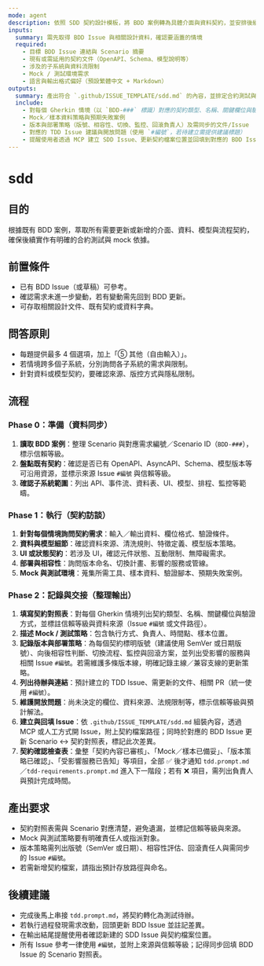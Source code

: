 ```yaml
---
mode: agent
description: 依照 SDD 契約設計模板，將 BDD 案例轉為具體介面與資料契約，並安排後續合約測試
inputs:
  summary: 需先取得 BDD Issue 與相關設計資料，確認要涵蓋的情境
  required:
    - 目標 BDD Issue 連結與 Scenario 摘要
    - 現有或需延用的契約文件（OpenAPI、Schema、模型說明等）
    - 涉及的子系統與資料流限制
    - Mock / 測試環境需求
    - 語言與輸出格式偏好（預設繁體中文 + Markdown）
outputs:
  summary: 產出符合 `.github/ISSUE_TEMPLATE/sdd.md` 的內容，並排定合約測試與 mock 待辦
  include:
    - 對每個 Gherkin 情境（以 `BDD-###` 標識）對應的契約類型、名稱、關鍵欄位與驗證方式（每列需標示信賴等級與資料來源 `#編號`）
    - Mock／樣本資料策略與預期失敗案例
    - 版本與部署策略（版號、相容性、切換、監控、回滾負責人）及需同步的文件/Issue
    - 對應的 TDD Issue 建議與開放問題（使用 `#編號`，若待建立需提供建議標題）
    - 提醒使用者透過 MCP 建立 SDD Issue、更新契約檔案位置並回填到對應的 BDD Issue（Scenario 對照表）
---
```


# sdd

## 目的

根據既有 BDD 案例，萃取所有需要更新或新增的介面、資料、模型與流程契約，確保後續實作有明確的合約測試與 mock 依據。

## 前置條件

- 已有 BDD Issue（或草稿）可參考。
- 確認需求未進一步變動，若有變動需先回到 BDD 更新。
- 可存取相關設計文件、既有契約或資料字典。

## 問答原則

- 每題提供最多 4 個選項，加上「⑤ 其他（自由輸入）」。
- 若情境跨多個子系統，分別詢問各子系統的需求與限制。
- 針對資料或模型契約，要確認來源、版控方式與隱私限制。

## 流程

### Phase 0：準備（資料同步）
1. **讀取 BDD 案例**：整理 Scenario 與對應需求編號／Scenario ID（`BDD-###`），標示信賴等級。
2. **盤點既有契約**：確認是否已有 OpenAPI、AsyncAPI、Schema、模型版本等可沿用資源，並標示來源 Issue `#編號` 與信賴等級。
3. **確認子系統範圍**：列出 API、事件流、資料表、UI、模型、排程、監控等範疇。

### Phase 1：執行（契約訪談）
1. **針對每個情境詢問契約需求**：輸入／輸出資料、欄位格式、驗證條件。
2. **資料與模型細節**：確認資料來源、清洗規則、特徵定義、模型版本策略。
3. **UI 或狀態契約**：若涉及 UI，確認元件狀態、互動限制、無障礙需求。
4. **部署與相容性**：詢問版本命名、切換計畫、影響的服務或管線。
5. **Mock 與測試環境**：蒐集所需工具、樣本資料、驗證腳本、預期失敗案例。

### Phase 2：記錄與交接（整理輸出）
1. **填寫契約對照表**：對每個 Gherkin 情境列出契約類型、名稱、關鍵欄位與驗證方式，並標註信賴等級與資料來源（Issue `#編號` 或文件路徑）。
2. **描述 Mock / 測試策略**：包含執行方式、負責人、時間點、樣本位置。
3. **記錄版本與部署策略**：為每個契約標明版號（建議使用 SemVer 或日期版號）、向後相容性判斷、切換流程、監控與回滾方案，並列出受影響的服務與相關 Issue `#編號`。若需維護多條版本線，明確記錄主線／兼容支線的更新策略。
4. **列出待辦與連結**：預計建立的 TDD Issue、需更新的文件、相關 PR（統一使用 `#編號`）。
5. **維護開放問題**：尚未決定的欄位、資料來源、法規限制等，標示信賴等級與預計解法。
6. **建立與回填 Issue**：依 `.github/ISSUE_TEMPLATE/sdd.md` 組裝內容，透過 MCP 或人工方式開 Issue，附上契約檔案路徑；同時於對應的 BDD Issue 更新 Scenario ↔ 契約對照表，標記此次差異。
7. **契約確認檢查表**：彙整「契約內容已審核」、「Mock／樣本已備妥」、「版本策略已確認」、「受影響服務已告知」等項目，全部 ✅ 後才通知 `tdd.prompt.md`／`tdd-requirements.prompt.md` 進入下一階段；若有 ❌ 項目，需列出負責人與預計完成時間。

## 產出要求

- 契約對照表需與 Scenario 對應清楚，避免遺漏，並標記信賴等級與來源。
- Mock 與測試策略要有明確責任人或指派對象。
- 版本策略需列出版號（SemVer 或日期）、相容性評估、回滾責任人與需同步的 Issue `#編號`。
- 若需新增契約檔案，請指出預計存放路徑與命名。

## 後續建議

- 完成後馬上串接 `tdd.prompt.md`，將契約轉化為測試待辦。
- 若執行過程發現需求改動，回頭更新 BDD Issue 並註記差異。
- 在輸出結尾提醒使用者確認新建的 SDD Issue 與契約檔案位置。
- 所有 Issue 參考一律使用 `#編號`，並附上來源與信賴等級；記得同步回填 BDD Issue 的 Scenario 對照表。

